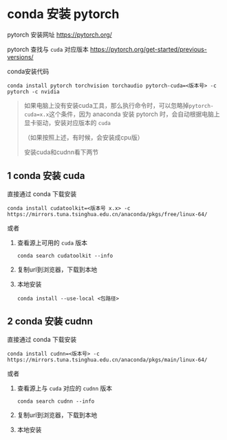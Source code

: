 # conda 安装 pytorch

pytorch 安装网址 <https://pytorch.org/>

pytorch 查找与 `cuda` 对应版本 <https://pytorch.org/get-started/previous-versions/>

conda安装代码

```shell
conda install pytorch torchvision torchaudio pytorch-cuda=<版本号> -c pytorch -c nvidia
```

> 如果电脑上没有安装cuda工具，那么执行命令时，可以忽略掉`pytorch-cuda=x.x`这个条件，因为 anaconda 安装 pytorch 时，会自动根据电脑上显卡驱动，安装对应版本的 `cuda`
>
> （如果按照上述，有时候，会安装成cpu版）
>
> 安装cuda和cudnn看下两节

## 1 conda 安装 cuda

直接通过 conda 下载安装

```shell
conda install cudatoolkit=<版本号 x.x> -c https://mirrors.tuna.tsinghua.edu.cn/anaconda/pkgs/free/linux-64/
```

或者

1. 查看源上可用的 `cuda` 版本

   ```shell
   conda search cudatoolkit --info
   ```

2. 复制url到浏览器，下载到本地

3. 本地安装

   ```shell
   conda install --use-local <包路径>
   ```

## 2 conda 安装 cudnn

直接通过 conda 下载安装

```shell
conda install cudnn=<版本号> -c https://mirrors.tuna.tsinghua.edu.cn/anaconda/pkgs/main/linux-64/
```

或者

1. 查看源上与 `cuda` 对应的 `cudnn` 版本

   ```shell
   conda search cudnn --info
   ```

2. 复制url到浏览器，下载到本地

3. 本地安装
